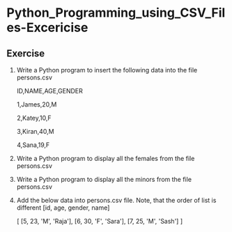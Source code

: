 # Python_Programming_using_CSV_Files-Excericise
## Exercise
1. Write a Python program to insert the following data into the file persons.csv

    ID,NAME,AGE,GENDER

    1,James,20,M

    2,Katey,10,F

    3,Kiran,40,M

    4,Sana,19,F

2. Write a Python program to display all the females from the file persons.csv

3. Write a Python program to display all the minors from the file persons.csv

4. Add the below data into persons.csv file. Note, that the order of list is different [id, age, gender, name]

    [ [5, 23, 'M', 'Raja'], [6, 30, 'F', 'Sara'], [7, 25, 'M', 'Sash'] ]
